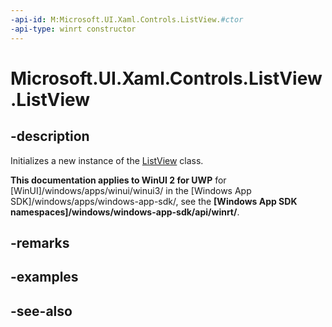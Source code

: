```yaml
---
-api-id: M:Microsoft.UI.Xaml.Controls.ListView.#ctor
-api-type: winrt constructor
---
```


<!-- Method syntax
public ListView()
-->

# Microsoft.UI.Xaml.Controls.ListView.ListView

## -description
Initializes a new instance of the [ListView](listview.md) class.

**This documentation applies to WinUI 2 for UWP** for [WinUI]/windows/apps/winui/winui3/ in the [Windows App SDK]/windows/apps/windows-app-sdk/, see the **[Windows App SDK namespaces]/windows/windows-app-sdk/api/winrt/**.

## -remarks

## -examples

## -see-also

